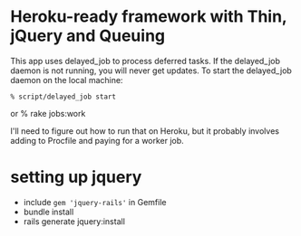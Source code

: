 # Heroku-ready framework with Thin, jQuery and Queuing

This app uses delayed_job to process deferred tasks.  If the
delayed_job daemon is not running, you will never get updates.  To
start the delayed_job daemon on the local machine:

    % script/delayed_job start
or
    % rake jobs:work

I'll need to figure out how to run that on Heroku, but it probably
involves adding to Procfile and paying for a worker job.

# setting up jquery

* include `gem 'jquery-rails'` in Gemfile
* bundle install
* rails generate jquery:install
